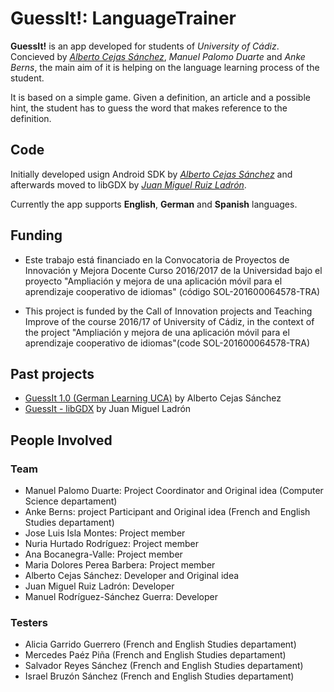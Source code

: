 # GuessIt!: LanguageTrainer

**GuessIt!** is an app developed for students of *University of Cádiz*. Concieved by [*Alberto Cejas Sánchez*](https://github.com/AlbertoCejas), *Manuel Palomo Duarte* and *Anke Berns*, the main aim of it is helping on the language learning process of the student.

It is based on a simple game. Given a definition, an article and a possible hint, the student has to guess the word that makes reference to the definition.

## Code

Initially developed usign Android SDK by [*Alberto Cejas Sánchez*](https://github.com/AlbertoCejas) and afterwards moved to libGDX by [*Juan Miguel Ruiz Ladrón*](https://github.com/JuanMNGA).

Currently the app supports **English**, **German** and **Spanish** languages.


## Funding

- Este trabajo está financiado en la Convocatoria de Proyectos de Innovación y Mejora Docente Curso 2016/2017 de la Universidad bajo el proyecto "Ampliación y mejora de una aplicación móvil para el aprendizaje cooperativo de idiomas" (código SOL-201600064578-TRA)

- This project is funded by the Call of Innovation projects and Teaching Improve of the course 2016/17 of University of Cádiz, in the context of the project "Ampliación y mejora de una aplicación móvil para el aprendizaje cooperativo de idiomas"(code SOL-201600064578-TRA)

## Past projects

- [GuessIt 1.0 (German Learning UCA)](https://github.com/AlbertoCejas/GermanLearningUCA) by Alberto Cejas Sánchez
- [GuessIt - libGDX](https://github.com/JuanMNGA/GuessIt2016) by Juan Miguel Ladrón

## People Involved

### Team

- Manuel Palomo Duarte: Project Coordinator and Original idea (Computer Science departament)
- Anke Berns: project Participant and Original idea (French and English Studies departament)
- Jose Luis Isla Montes: Project member
- Nuria Hurtado Rodríguez: Project member
- Ana Bocanegra-Valle: Project member
- Maria Dolores Perea Barbera: Project member
- Alberto Cejas Sánchez: Developer and Original idea
- Juan Miguel Ruiz Ladrón: Developer
- Manuel Rodríguez-Sánchez Guerra: Developer

### Testers

- Alicia Garrido Guerrero (French and English Studies departament)
- Mercedes Paéz Piña (French and English Studies departament)
- Salvador Reyes Sánchez (French and English Studies departament)
- Israel Bruzón Sánchez (French and English Studies departament)
